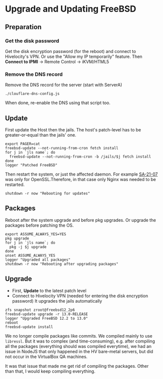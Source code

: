 # Upgrade and Updating FreeBSD

## Preparation
### Get the disk password
Get the disk encryption password (for the reboot) and connect to Hivelocity's
VPN. Or use the "Allow my IP temporarily"
feature. Then __Connect to IPMI__ &rarr; Remote Control &rarr; iKVM/HTML5

### Remove the DNS record
Remove the DNS record for the server (start with ServerA)
```shell
./clouflare-dns-config.js
```
When done, re-enable the DNS using that script too.


## Update
First update the Host then the jails. The host's patch-level has to be greater-or-equal than the jails' one.

```shell script
export PAGER=cat
freebsd-update --not-running-from-cron fetch install
for j in `jls name`; do
  freebsd-update --not-running-from-cron -b /jails/$j fetch install
done
logger "Patched FreeBSD"
```

Then restart the system, or just the affected daemon. For example
[SA-21-07](https://www.freebsd.org/security/advisories/FreeBSD-SA-21:07.openssl.asc)
was only for OpenSSL.Therefore, in that case only Nginx was needed to be restarted.

```shell
shutdown -r now "Rebooting for updates"
```

## Packages 
Reboot after the system upgrade and before pkg upgrades.
Or upgrade the packages before patching the OS.

```shell script
export ASSUME_ALWAYS_YES=YES
pkg upgrade 
for j in `jls name`; do
  pkg -j $j upgrade 
done
unset ASSUME_ALWAYS_YES
logger "Upgraded all packages"
shutdown -r now "Rebooting after upgrading packages"
```


## Upgrade
- First, **Update** to the latest patch level
- Connect to Hivelocity VPN (needed for entering the disk encryption password)
  It upgrades the jails automatically
```shell script
zfs snapshot zroot@freebsd12_2p6
freebsd-update upgrade -r 13.0-RELEASE
logger "Upgraded FreeBSD 12.2 to 13.0"
reboot
freebsd-update install
```

We no longer compile packages like commits. We compiled mainly to use `libressl`.
But it was to complex (and time-consuming), e.g. after compiling all the packages
(everything should was compiled everytime), we had an issue in NodeJS that only
happened in the HV bare-metal servers, but did not occur in the VirtualBox QA machines.

It was that issue that made me get rid of compiling the packages. Other than that, I would keep compiling everything.
